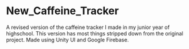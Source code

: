 # New_Caffeine_Tracker
A revised version of the caffeine tracker I made in my junior year of highschool. This version has most things stripped down from the original project. Made using Unity UI and Google Firebase.
